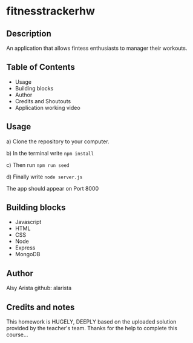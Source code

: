 # fitnesstrackerhw

## Description
An application that allows fintess enthusiasts to manager their workouts.

## Table of Contents

* Usage
* Building blocks
* Author
* Credits and Shoutouts
* Application working video

## Usage
a) Clone the repository to your computer.

b) In the terminal write `npm install`

c) Then run `npm run seed`

d) Finally write `node server.js`

The app should appear on Port 8000

## Building blocks 
* Javascript
* HTML
* CSS
* Node 
* Express
* MongoDB

## Author
Alsy Arista
github: alarista

## Credits and notes
This homework is HUGELY, DEEPLY based on the uploaded solution provided by the teacher's team. Thanks for the help to complete this course... 
